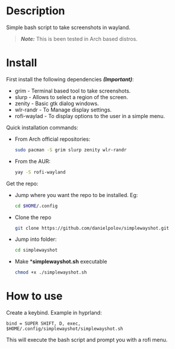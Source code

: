 # Description
Simple bash script to take screenshots in wayland.

  > ***Note:*** This is been tested in Arch based distros. 
  
# Install
First install the following dependencies ***(Important)***:
  * grim - Terminal based tool to take screenshots.
  * slurp - Allows to select a region of the screen.
  * zenity - Basic gtk dialog windows.
  * wlr-randr - To Manage display settings.
  * rofi-waylad - To display options to the user in a simple menu.

Quick installation commands:
  * From Arch official repositories:
    ```bash
    sudo pacman -S grim slurp zenity wlr-randr
    ```
  * From the AUR:
    ```bash
    yay -S rofi-wayland
    ```
Get the repo:
  * Jump where you want the repo to be installed. Eg:
    ```bash
    cd $HOME/.config
    ```
  * Clone the repo
    ```bash
    git clone https://github.com/danielpolov/simplewayshot.git
    ```
  * Jump into folder:
    ```bash
    cd simplewayshot
    ```
  * Make ***simplewayshot.sh** executable
    ```bash
    chmod +x ./simplewayshot.sh
    ```
# How to use
Create a keybind. Example in hyprland:
  ```plaintext
  bind = SUPER SHIFT, D, exec, $HOME/.config/simplewayshot/simplewayshot.sh
  ```
This will execute the bash script and prompt you with a rofi menu.
